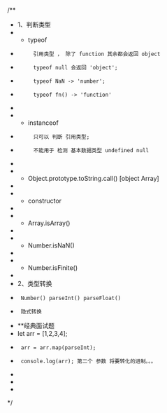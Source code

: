 /**
 * 1、判断类型
 *   - typeof 
 *          引用类型 ， 除了 function 其余都会返回 object
 *          typeof null 会返回 'object';
 *          typeof NaN -> 'number';
 *          typeof fn() -> 'function'
 * 
 *   - instanceof 
 *          只可以 判断 引用类型;
 *          不能用于 检测 基本数据类型 undefined null
 *       
 *   - Object.prototype.toString.call() [object Array]
 * 
 *   - constructor
 * 
 *   - Array.isArray()
 * 
 *   - Number.isNaN()
 * 
 *   - Number.isFinite()
 * 
 * 2、类型转换
 *      Number() parseInt() parseFloat()
 *      隐式转换
 *  **经典面试题
 *  let arr = [1,2,3,4];
 *      arr = arr.map(parseInt);
 *      console.log(arr); 第二个 参数 将要转化的进制。。。
 *          
 *    
 * 
 */